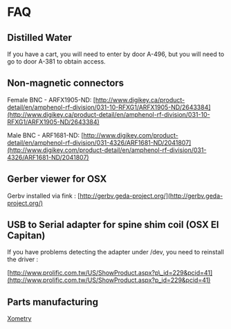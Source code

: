 # FAQ

## Distilled Water

If you have a cart, you will need to enter by door A-496, but you will need to go to door A-381 to obtain access.

## Non-magnetic connectors

Female BNC - ARFX1905-ND: [http://www.digikey.ca/product-detail/en/amphenol-rf-division/031-10-RFXG1/ARFX1905-ND/2643384](http://www.digikey.ca/product-detail/en/amphenol-rf-division/031-10-RFXG1/ARFX1905-ND/2643384)

Male BNC - ARF1681-ND: [http://www.digikey.com/product-detail/en/amphenol-rf-division/031-4326/ARF1681-ND/2041807](http://www.digikey.com/product-detail/en/amphenol-rf-division/031-4326/ARF1681-ND/2041807)

## Gerber viewer for OSX

Gerbv installed via fink : [http://gerbv.geda-project.org/](http://gerbv.geda-project.org/)

## USB to Serial adapter for spine shim coil \(OSX El Capitan\)

If you have problems detecting the adapter under /dev, you need to reinstall the driver :

[http://www.prolific.com.tw/US/ShowProduct.aspx?p\_id=229&pcid=41](http://www.prolific.com.tw/US/ShowProduct.aspx?p_id=229&pcid=41)

## Parts manufacturing

[Xometry](https://www.xometry.com/?utm_term=%2Bxometry%20%2Bmanufacturing&utm_campaign=PB:G%7CNT:SN%7CAN:Manufacturing%7CCN:Branded&utm_source=adwords&utm_medium=ppc&hsa_acc=3789459769&hsa_cam=608070446&hsa_grp=67613041575&hsa_ad=336185955504&hsa_src=g&hsa_tgt=kwd-541309495356&hsa_kw=%2Bxometry%20%2Bmanufacturing&hsa_mt=b&hsa_net=adwords&hsa_ver=3&gclid=Cj0KCQiA5dPuBRCrARIsAJL7oeh4ugF0_Bk-blF51Ud_A2GVKEggzjOqzUIGHHSonVhjV_m8gbGX4oAaAjUFEALw_wcB)


